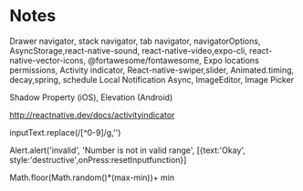 # Notes
 
Drawer navigator, stack navigator,
 tab navigator, navigatorOptions,
AsyncStorage,react-native-sound,
react-native-video,expo-cli,
react-native-vector-icons,
@fortawesome/fontawesome,
Expo locations permissions,
Activity indicator,
React-native-swiper,slider,
Animated.timing, decay,spring,
schedule Local Notification Async,
ImageEditor, Image Picker


Shadow Property (iOS),
Elevation (Android)

http://reactnative.dev/docs/activityindicator

inputText.replace(/[^0-9]/g,'')

Alert.alert('invalid',
'Number is not in valid range',
[{text:'Okay', style:'destructive',onPress:resetInputfunction}]


Math.floor(Math.random()*(max-min))+ min
